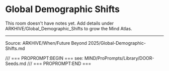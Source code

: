 # Global Demographic Shifts

This room doesn't have notes yet. Add details under ARKHIVE/Global_Demographic_Shifts to grow the Mind Atlas.

---
Source: ARKHIVE/When/Future Beyond 2025/Global-Demographic-Shifts.md

/// === PROPROMPT:BEGIN ===
see: MIND/ProPrompts/Library/DOOR-Seeds.md
/// === PROPROMPT:END ===
